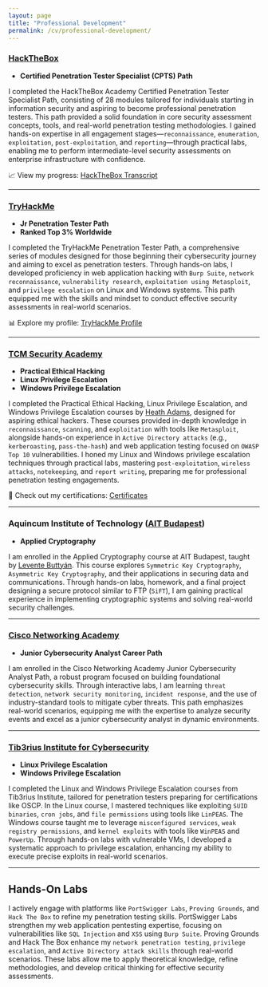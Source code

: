 ```yaml
---
layout: page
title: "Professional Development"
permalink: /cv/professional-development/
---
```


### <i class="fas fa-skull-crossbones"></i> [HackTheBox](https://www.hackthebox.com/)
- **Certified Penetration Tester Specialist (CPTS) Path**

I completed the HackTheBox Academy Certified Penetration Tester Specialist Path, consisting of 28 modules tailored for individuals starting in information security and aspiring to become professional penetration testers. This path provided a solid foundation in core security assessment concepts, tools, and real-world penetration testing methodologies. I gained hands-on expertise in all engagement stages—`reconnaissance`, `enumeration`, `exploitation`, `post-exploitation`, and `reporting`—through practical labs, enabling me to perform intermediate-level security assessments on enterprise infrastructure with confidence.

📈 View my progress: [HackTheBox Transcript](https://drive.google.com/file/d/1omvzHUFJ2OssxeFYYb0fNRWoMTBfVblS/view)

---

### <i class="fas fa-laptop-code"></i> [TryHackMe](https://tryhackme.com/)
- **Jr Penetration Tester Path**
- **Ranked Top 3% Worldwide**

I completed the TryHackMe Penetration Tester Path, a comprehensive series of modules designed for those beginning their cybersecurity journey and aiming to excel as penetration testers. Through hands-on labs, I developed proficiency in web application hacking with `Burp Suite`, `network reconnaissance`, `vulnerability research`, `exploitation using Metasploit`, and `privilege escalation` on Linux and Windows systems. This path equipped me with the skills and mindset to conduct effective security assessments in real-world scenarios.

📊 Explore my profile: [TryHackMe Profile](https://tryhackme.com/p/4ykh4n)

---

### <i class="fas fa-shield-alt"></i> [TCM Security Academy](https://academy.tcm-sec.com/)
- **Practical Ethical Hacking**
- **Linux Privilege Escalation**
- **Windows Privilege Escalation**

I completed the Practical Ethical Hacking, Linux Privilege Escalation, and Windows Privilege Escalation courses by [Heath Adams](https://www.linkedin.com/in/heathadams/), designed for aspiring ethical hackers. These courses provided in-depth knowledge in `reconnaissance`, `scanning`, and `exploitation` with tools like `Metasploit`, alongside hands-on experience in `Active Directory attacks` (e.g., `kerberoasting`, `pass-the-hash`) and web application testing focused on `OWASP Top 10` vulnerabilities. I honed my Linux and Windows privilege escalation techniques through practical labs, mastering `post-exploitation`, `wireless attacks`, `notekeeping`, and `report writing`, preparing me for professional penetration testing engagements.

📜 Check out my certifications: [Certificates](https://4ykh4ncyb3r.github.io/cv/certifications/)

---

### <i class="fas fa-lock"></i> Aquincum Institute of Technology ([AIT Budapest](https://www.ait-budapest.com/))
- **Applied Cryptography**

I am enrolled in the Applied Cryptography course at AIT Budapest, taught by [Levente Buttyán](https://www.linkedin.com/in/levente-butty%C3%A1n-447b97/?originalSubdomain=hu). This course explores `Symmetric Key Cryptography`, `Asymmetric Key Cryptography`, and their applications in securing data and communications. Through hands-on labs, homework, and a final project designing a secure protocol similar to FTP (`SiFT`), I am gaining practical experience in implementing cryptographic systems and solving real-world security challenges.

---

### <i class="fas fa-network-wired"></i> [Cisco Networking Academy](https://www.netacad.com/)
- **Junior Cybersecurity Analyst Career Path**

I am enrolled in the Cisco Networking Academy Junior Cybersecurity Analyst Path, a robust program focused on building foundational cybersecurity skills. Through interactive labs, I am learning `threat detection`, `network security monitoring`, `incident response`, and the use of industry-standard tools to mitigate cyber threats. This path emphasizes real-world scenarios, equipping me with the expertise to analyze security events and excel as a junior cybersecurity analyst in dynamic environments.

---

### <i class="fas fa-terminal"></i> [Tib3rius Institute for Cybersecurity](https://courses.tib3rius.com/p/privilege-escalation-for-oscp-and-beyond-bundle?coupon_code=TWITTER)
- **Linux Privilege Escalation**
- **Windows Privilege Escalation**

I completed the Linux and Windows Privilege Escalation courses from Tib3rius Institute, tailored for penetration testers preparing for certifications like OSCP. In the Linux course, I mastered techniques like exploiting `SUID binaries`, `cron jobs`, and `file permissions` using tools like `LinPEAS`. The Windows course taught me to leverage `misconfigured services`, `weak registry permissions`, and `kernel exploits` with tools like `WinPEAS` and `PowerUp`. Through hands-on labs with vulnerable VMs, I developed a systematic approach to privilege escalation, enhancing my ability to execute precise exploits in real-world scenarios.

---

## Hands-On Labs

I actively engage with platforms like `PortSwigger Labs`, `Proving Grounds`, and `Hack The Box` to refine my penetration testing skills. PortSwigger Labs strengthen my web application pentesting expertise, focusing on vulnerabilities like `SQL Injection` and `XSS` using `Burp Suite`. Proving Grounds and Hack The Box enhance my `network penetration testing`, `privilege escalation`, and `Active Directory attack skills` through real-world scenarios. These labs allow me to apply theoretical knowledge, refine methodologies, and develop critical thinking for effective security assessments.
